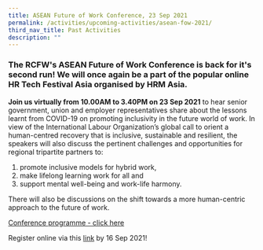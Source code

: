 ```yaml
---
title: ASEAN Future of Work Conference, 23 Sep 2021
permalink: /activities/upcoming-activities/asean-fow-2021/
third_nav_title: Past Activities
description: ""
---
```



### The RCFW's ASEAN Future of Work Conference is back for it's second run! We will once again be a part of the popular online HR Tech Festival Asia organised by HRM Asia. 

**Join us virtually from 10.00AM to 3.40PM on 23 Sep 2021** to hear senior government, union and employer representatives share about the lessons learnt from COVID-19 on promoting inclusivity in the future world of work. In view of the International Labour Organization’s global call to orient a human-centred recovery that is inclusive, sustainable and resilient, the speakers will also discuss the pertinent challenges and opportunities for regional tripartite partners to:
1. promote inclusive models for hybrid work, 
2. make lifelong learning work for all and 
3. support mental well-being and work-life harmony. 

There will also be discussions on the shift towards a more human-centric approach to the future of work. 

[Conference programme - click here](/files/ASEAN%20Future%20of%20Work%20Conference%202021%20Provisional%20Programme.pdf)

Register online via this [link](https://hubs.li/H0VHdVF0 ) by 16 Sep 2021!